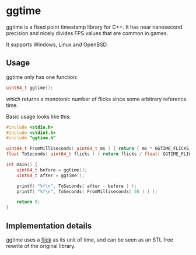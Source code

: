 # ggtime

ggtime is a fixed point timestamp library for C++. It has near
nanosecond precision and nicely divides FPS values that are common in
games.

It supports Windows, Linux and OpenBSD.


## Usage

ggtime only has one function:

```cpp
uint64_t ggtime();
```

which returns a monotonic number of flicks since some arbitrary
reference time.

Basic usage looks like this:

```cpp
#include <stdio.h>
#include <stdint.h>
#include "ggtime.h"

uint64_t FromMilliseconds( uint64_t ms ) { return { ms * GGTIME_FLICKS_PER_SECOND / 1000 }; }
float ToSeconds( uint64_t flicks ) { return flicks / float( GGTIME_FLICKS_PER_SECOND ); }

int main() {
	uint64_t before = ggtime();
	uint64_t after = ggtime();

	printf( "%f\n", ToSeconds( after - before ) );
	printf( "%f\n", ToSeconds( FromMilliseconds( 50 ) ) );

	return 0;
}
```


## Implementation details

ggtime uses a [flick](https://github.com/facebookarchive/Flicks) as its
unit of time, and can be seen as an STL free rewrite of the original
library.
